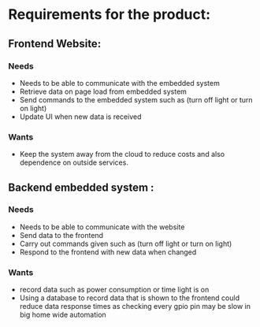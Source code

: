 # Requirements for the product:

## Frontend Website:

### Needs

- Needs to be able to communicate with the embedded system
- Retrieve data on page load from embedded system
- Send commands to the embedded system such as (turn off light or turn on light)
- Update UI when new data is received

### Wants

- Keep the system away from the cloud to reduce costs and also dependence on outside services.

## Backend embedded system :

### Needs

- Needs to be able to communicate with the website
- Send data to the frontend
- Carry out commands given such as (turn off light or turn on light)
- Respond to the frontend with new data when changed

### Wants

- record data such as power consumption or time light is on
- Using a database to record data that is shown to the frontend could reduce data response times as checking every gpio pin may be slow in big home wide automation
